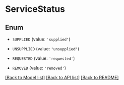 # ServiceStatus


## Enum

* `SUPPLIED` (value: `'supplied'`)

* `UNSUPPLIED` (value: `'unsupplied'`)

* `REQUESTED` (value: `'requested'`)

* `REMOVED` (value: `'removed'`)

[[Back to Model list]](../README.md#documentation-for-models) [[Back to API list]](../README.md#documentation-for-api-endpoints) [[Back to README]](../README.md)


